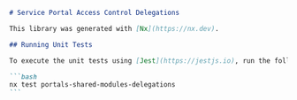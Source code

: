 ````markdown
# Service Portal Access Control Delegations

This library was generated with [Nx](https://nx.dev).

## Running Unit Tests

To execute the unit tests using [Jest](https://jestjs.io), run the following command:

```bash
nx test portals-shared-modules-delegations
```
````

```

```
